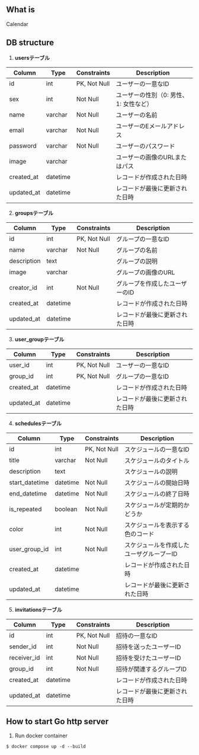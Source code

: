 ## What is
Calendar

## DB structure
1. **usersテーブル**

| Column | Type | Constraints | Description |
| --- | --- | --- | --- |
| id | int | PK, Not Null | ユーザーの一意なID |
| sex | int | Not Null | ユーザーの性別（0: 男性、1: 女性など） |
| name | varchar | Not Null | ユーザーの名前 |
| email | varchar | Not Null | ユーザーのEメールアドレス |
| password | varchar | Not Null | ユーザーのパスワード |
| image | varchar |  | ユーザーの画像のURLまたはパス |
| created_at | datetime |  | レコードが作成された日時 |
| updated_at | datetime |  | レコードが最後に更新された日時 |

2. **groupsテーブル**

| Column | Type | Constraints | Description |
| --- | --- | --- | --- |
| id | int | PK, Not Null | グループの一意なID |
| name | varchar | Not Null | グループの名前 |
| description | text |  | グループの説明 |
| image | varchar |  | グループの画像のURL |
| creator_id | int | Not Null | グループを作成したユーザーのID |
| created_at | datetime |  | レコードが作成された日時 |
| updated_at | datetime |  | レコードが最後に更新された日時 |

3. **user_groupテーブル**

| Column | Type | Constraints | Description |
| --- | --- | --- | --- |
| user_id | int | PK, Not Null | ユーザーの一意なID |
| group_id | int | PK, Not Null | グループの一意なID |
| created_at | datetime |  | レコードが作成された日時 |
| updated_at | datetime |  | レコードが最後に更新された日時 |

4. **schedulesテーブル**

| Column | Type | Constraints | Description |
| --- | --- | --- | --- |
| id | int | PK, Not Null | スケジュールの一意なID |
| title | varchar | Not Null | スケジュールのタイトル |
| description | text |  | スケジュールの説明 |
| start_datetime | datetime | Not Null | スケジュールの開始日時 |
| end_datetime | datetime | Not Null | スケジュールの終了日時 |
| is_repeated | boolean | Not Null | スケジュールが定期的かどうか |
| color | int | Not Null | スケジュールを表示する色のコード |
| user_group_id | int | Not Null | スケジュールを作成したユーザグループーID |
| created_at | datetime |  | レコードが作成された日時 |
| updated_at | datetime |  | レコードが最後に更新された日時 |

5. **invitationsテーブル**

| Column | Type | Constraints | Description |
| --- | --- | --- | --- |
| id | int | PK, Not Null | 招待の一意なID |
| sender_id | int | Not Null | 招待を送ったユーザーID |
| receiver_id | int | Not Null | 招待を受けたユーザーID |
| group_id | int | Not Null | 招待が関連するグループID |
| created_at | datetime |  | レコードが作成された日時 |
| updated_at | datetime |  | レコードが最後に更新された日時 |


## How to start Go http server
1. Run docker container

```
$ docker compose up -d --build
```
